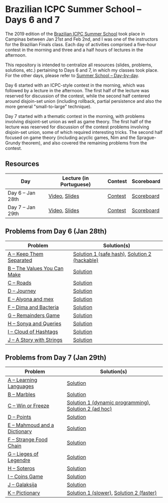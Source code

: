 # Brazilian ICPC Summer School &ndash; Days 6 and 7

The 2019 edition of the [Brazilian ICPC Summer School](http://maratona.ic.unicamp.br/MaratonaVerao2019/) took place in Campinas between Jan 21st and Feb 2nd, and I was one of the instructors for the Brazilian Finals class.
Each day of activities comprised a five-hour contest in the morning and three and a half hours of lectures in the afternoon.

This repository is intended to centralize all resources (slides, problems, solutions, etc.) pertaining to Days 6 and 7, in which my classes took place.
For the other days, please refer to [Summer School &ndash; Day-by-day](http://maratona.ic.unicamp.br/MaratonaVerao2019/daybyday.html).

Day 6 started with an ICPC-style contest in the morning, which was followed by a lecture in the afternoon.
The first half of the lecture was reserved for discussion of the contest, while the second half centered around disjoin-set union (including rollback, partial persistence and also the more general "small-to-large" technique).

Day 7 started with a thematic contest in the morning, with problems involving disjoint-set union as well as game theory.
The first half of the lecture was reserved for discussion of the contest problems involving disjoin-set union, some of which required interesting tricks.
The second half focused on game theory (including acyclic games, Nim and the Sprague-Grundy theorem), and also covered the remaining problems from the contest.

## Resources
| Day | Lecture (in Portuguese) | Contest | Scoreboard |
| --- | ------- | ------- | ---------- |
| Day 6 &ndash; Jan 28th | [Video](https://www.youtube.com/watch?v=ARgMteH_K7A), [Slides](https://files.johnjq.com/slides/summer/union-find.pdf) | [Contest](http://maratona.ic.unicamp.br/MaratonaVerao2019/contests-b/20190128.pdf) | [Scoreboard](https://vjudge.net/contest/280563#rank) |
| Day 7 &ndash; Jan 29th | [Video](https://www.youtube.com/watch?v=5kk_5HcwqOg), [Slides](https://files.johnjq.com/slides/summer/game-theory.pdf) | [Contest](http://maratona.ic.unicamp.br/MaratonaVerao2019/contests-b/20190129.pdf) | [Scoreboard](https://vjudge.net/contest/281335#rank) |

## Problems from Day 6 (Jan 28th)
| Problem | Solution(s) |
| ------- | ----------- |
| [A &ndash; Keep Them Separated](https://open.kattis.com/problems/keepthemseparated) | [Solution 1 (safe hash)](day1/keepthemseparated.cpp), [Solution 2 (hackable)](day1/keepthemseparated_unsafer.cpp) |
| [B &ndash; The Values You Can Make](https://codeforces.com/contest/687/problem/C) | [Solution](day1/CF-687C.cpp) |
| [C &ndash; Roads](http://www.codah.club/tasks.php?lang=uk&show_task=5000001394) | [Solution](day1/APIO-roads.cpp) |
| [D &ndash; Journey](https://codeforces.com/contest/839/problem/C) | [Solution](day1/CF-839C.cpp) |
| [E &ndash; Alyona and mex](https://codeforces.com/contest/739/problem/A) | [Solution](day1/CF-739A.cpp) |
| [F &ndash; Dima and Bacteria](https://codeforces.com/contest/400/problem/D) | [Solution](day1/CF-400D.cpp) |
| [G &ndash; Remainders Game](https://codeforces.com/contest/687/problem/B) | [Solution](day1/CF-687B.cpp) |
| [H &ndash; Sonya and Queries](https://codeforces.com/contest/713/problem/A) | [Solution](day1/CF-713A.cpp) |
| [I &ndash; Cloud of Hashtags](https://codeforces.com/contest/777/problem/D) | [Solution](day1/CF-777D.cpp) |
| [J &ndash; A Story with Strings](https://www.codechef.com/problems/SSTORY) | [Solution](day1/codechef-SSTORY.cpp) |

## Problems from Day 7 (Jan 29th)
| Problem | Solution(s) |
| ------- | ----------- |
| [A &ndash; Learning Languages](https://codeforces.com/contest/277/problem/A) | [Solution](day2/CF-277A.cpp) |
| [B &ndash; Marbles](https://codeforces.com/gym/101908/problem/B) | [Solution](day2/GYM-101908B.cpp) |
| [C &ndash; Win or Freeze](https://codeforces.com/contest/150/problem/A) | [Solution 1 (dynamic programming)](day2/CF-150A.cpp), [Solution 2 (ad hoc)](day2/CF-150A-faster.cpp) |
| [D &ndash; Points](https://codeforces.com/gym/102078/problem/B) | [Solution](day2/seletiva-pontos.cpp) |
| [E &ndash; Mahmoud and a Dictionary](https://codeforces.com/contest/766/problem/D) | [Solution](day2/CF-766D.cpp) |
| [F &ndash; Strange Food Chain](https://www.spoj.com/problems/CHAIN/en/) | [Solution](day2/SPOJ-CHAIN.cpp) |
| [G &ndash; Lieges of Legendre](https://codeforces.com/contest/603/problem/C) | [Solution](day2/CF-603C.cpp) |
| [H &ndash; Soteros](https://codeforces.com/gym/101962/problem/J) | [Solution](day2/GYM-101962J.cpp) |
| [I &ndash; Coins Game](https://www.spoj.com/problems/MCOINS/en/) | [Solution](day2/SPOJ-MCOINS.cpp) |
| [J &ndash; Galaksija](https://open.kattis.com/problems/galaksija) | [Solution](day2/COCI15_galaksija.cpp) |
| [K &ndash; Pictionary](https://codeforces.com/gym/102078/problem/A) | [Solution 1 (slower)](day2/COCI18_pictionary.cpp), [Solution 2 (faster)](day2/COCI18_pictionary_faster.cpp) |
